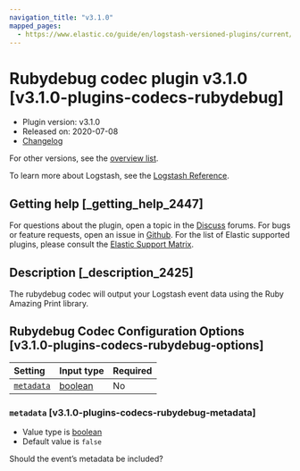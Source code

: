 ```yaml
---
navigation_title: "v3.1.0"
mapped_pages:
  - https://www.elastic.co/guide/en/logstash-versioned-plugins/current/v3.1.0-plugins-codecs-rubydebug.html
---
```


# Rubydebug codec plugin v3.1.0 [v3.1.0-plugins-codecs-rubydebug]

* Plugin version: v3.1.0
* Released on: 2020-07-08
* [Changelog](https://github.com/logstash-plugins/logstash-codec-rubydebug/blob/v3.1.0/CHANGELOG.md)

For other versions, see the [overview list](codec-rubydebug-index.md).

To learn more about Logstash, see the [Logstash Reference](https://www.elastic.co/guide/en/logstash/current/index.html).

## Getting help [_getting_help_2447]

For questions about the plugin, open a topic in the [Discuss](http://discuss.elastic.co) forums. For bugs or feature requests, open an issue in [Github](https://github.com/logstash-plugins/logstash-codec-rubydebug). For the list of Elastic supported plugins, please consult the [Elastic Support Matrix](https://www.elastic.co/support/matrix#matrix_logstash_plugins).

## Description [_description_2425]

The rubydebug codec will output your Logstash event data using the Ruby Amazing Print library.

## Rubydebug Codec Configuration Options [v3.1.0-plugins-codecs-rubydebug-options]

| Setting | Input type | Required |
| :- | :- | :- |
| [`metadata`](v3-1-0-plugins-codecs-rubydebug.md#v3.1.0-plugins-codecs-rubydebug-metadata) | [boolean](/lsr/value-types.md#boolean) | No |

### `metadata` [v3.1.0-plugins-codecs-rubydebug-metadata]

* Value type is [boolean](/lsr/value-types.md#boolean)
* Default value is `false`

Should the event’s metadata be included?

